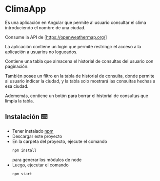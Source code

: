 # ClimaApp

Es una aplicación en Angular que permite al usuario consultar el clima introduciendo el nombre de una ciudad.

Consume la API de [https://openweathermap.org/]

La aplicación contiene un login que permite restringir el acceso a la aplicación a usuarios no logueados.

Contiene una tabla que almacena el historial de consultas del usuario con paginación.

También posee un filtro en la tabla de historial de consulta, donde permite al
usuario indicar la ciudad, y la tabla solo mostrará las consultas hechas a esa ciudad.

Adememás, contiene un botón para borrar el historial de consultas que limpia la tabla.

## Instalación ⌨️

 * Tener instalado [npm](https://docs.npmjs.com/cli/v8/commands/npm-install)
 * Descargar este proyecto
 * En la carpeta del proyecto, ejecute el comando
    ```bash
    npm install 
    ```
    para generar los módulos de node
 * Luego, ejecutar el comando
     ```bash
    npm start 
    ```
